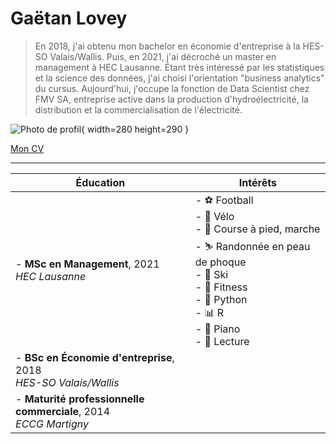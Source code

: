 # Gaëtan Lovey

> En 2018, j'ai obtenu mon bachelor en économie d'entreprise à la HES-SO Valais/Wallis. Puis, en 2021, j'ai décroché un master en management à HEC Lausanne. Étant très intéressé par les statistiques et la science des données, j'ai choisi l'orientation "business analytics" du cursus. Aujourd'hui, j'occupe la fonction de Data Scientist chez FMV SA, entreprise active dans la production d'hydroélectricité, la distribution et la commercialisation de l'électricité.

![Photo de profil](/profile.png){ width=280 height=290 }

[Mon CV](https://glovey.netlify.app/fr/curriculum-vitæ/)

---

| **Éducation**                                | **Intérêts**                                 |
|----------------------------------------------|----------------------------------------------|
| - **MSc en Management**, 2021<br>*HEC Lausanne* | - ⚽ Football<br>- 🚴 Vélo<br>- 🏃 Course à pied, marche<br>- ⛷️ Randonnée en peau de phoque<br>- 🎿 Ski<br>- 💓 Fitness<br>- 🐍 Python<br>- 📊 R<br>- 🎹 Piano<br>- 📖 Lecture |
| - **BSc en Économie d'entreprise**, 2018<br>*HES-SO Valais/Wallis* |
| - **Maturité professionnelle commerciale**, 2014<br>*ECCG Martigny* |


